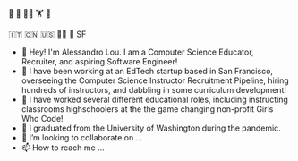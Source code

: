 🏃 🚴 🧘‍♂️ 🏋 🧗

🇮🇹 🇨🇳 🇺🇸 🏳️‍🌈 
🏡 SF

- 👋 Hey! I'm Alessandro Lou. I am a Computer Science Educator, Recruiter, and aspiring Software Engineer!
- 🌱 I have been working at an EdTech startup based in San Francisco, overseeing the Computer Science Instructor Recruitment Pipeline, hiring hundreds of instructors, and dabbling in some curriculum development!
- 🌱 I have worked several different educational roles, including instructing classrooms highschoolers at the the game changing non-profit Girls Who Code!
- 👀 I graduated from the University of Washington during the pandemic.
- 💞️ I’m looking to collaborate on ...
- 📫 How to reach me ...

<!---
alemaulou/alemaulou is a ✨ special ✨ repository because its `README.md` (this file) appears on your GitHub profile.
You can click the Preview link to take a look at your changes.
--->
